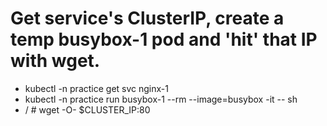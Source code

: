 # Get service's ClusterIP, create a temp busybox-1 pod and 'hit' that IP with wget.
- kubectl -n practice get svc nginx-1
- kubectl -n practice run busybox-1 --rm --image=busybox -it -- sh
- / # wget -O- $CLUSTER_IP:80
